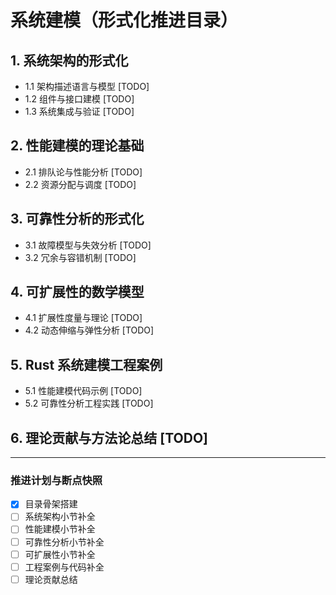 # 系统建模（形式化推进目录）

## 1. 系统架构的形式化
- 1.1 架构描述语言与模型  [TODO]
- 1.2 组件与接口建模  [TODO]
- 1.3 系统集成与验证  [TODO]

## 2. 性能建模的理论基础
- 2.1 排队论与性能分析  [TODO]
- 2.2 资源分配与调度  [TODO]

## 3. 可靠性分析的形式化
- 3.1 故障模型与失效分析  [TODO]
- 3.2 冗余与容错机制  [TODO]

## 4. 可扩展性的数学模型
- 4.1 扩展性度量与理论  [TODO]
- 4.2 动态伸缩与弹性分析  [TODO]

## 5. Rust 系统建模工程案例
- 5.1 性能建模代码示例  [TODO]
- 5.2 可靠性分析工程实践  [TODO]

## 6. 理论贡献与方法论总结  [TODO]

---

### 推进计划与断点快照
- [x] 目录骨架搭建
- [ ] 系统架构小节补全
- [ ] 性能建模小节补全
- [ ] 可靠性分析小节补全
- [ ] 可扩展性小节补全
- [ ] 工程案例与代码补全
- [ ] 理论贡献总结 